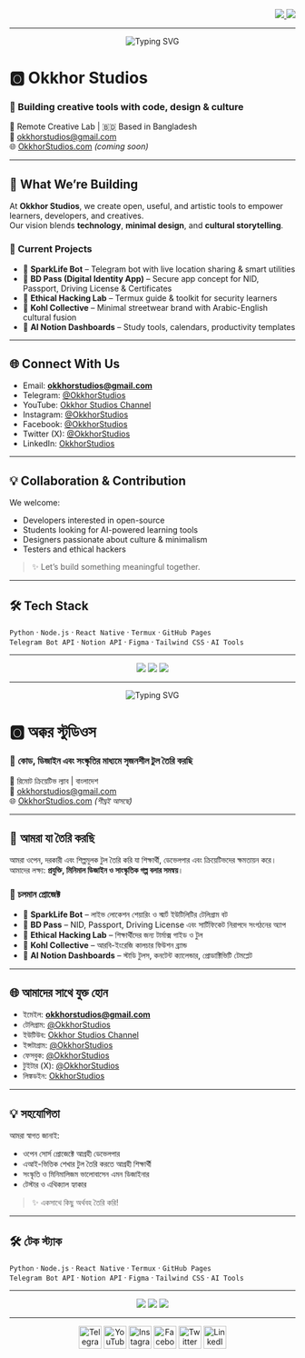 <!-- Language Switch (Top Buttons) -->
<p align="right">
  <a href="https://github.com/OkkhorStudios/.github/blob/main/profile/README.md">
    <img src="https://img.shields.io/badge/English%20Version-Click%20Here-blue?style=for-the-badge" />
  </a>
  <a href="https://github.com/OkkhorStudios/.github/blob/main/profile/README.bn.md">
    <img src="https://img.shields.io/badge/বাংলা%20Version-Click%20Here-green?style=for-the-badge" />
  </a>
</p>

---

<!-- English Typing Banner -->
<p align="center">
  <img src="https://readme-typing-svg.demolab.com?font=Fira+Code&size=24&pause=1000&color=FF5733&center=true&vCenter=true&width=650&lines=Okkhor+Studios;Creative+tools+with+code,+design+%26+culture;Empowering+learners,+developers,+creatives" alt="Typing SVG" />
</p>

# 🅾️ Okkhor Studios

### 🎨 Building creative tools with **code, design & culture**  
📍 Remote Creative Lab | 🇧🇩 Based in Bangladesh  
📧 okkhorstudios@gmail.com  
🌐 [OkkhorStudios.com](https://okkhorstudios.com) *(coming soon)*  

---

## 🚀 What We’re Building

At **Okkhor Studios**, we create open, useful, and artistic tools to empower learners, developers, and creatives.  
Our vision blends **technology**, **minimal design**, and **cultural storytelling**.

### 🔧 Current Projects
- 🤖 **SparkLife Bot** – Telegram bot with live location sharing & smart utilities  
- 🪪 **BD Pass (Digital Identity App)** – Secure app concept for NID, Passport, Driving License & Certificates  
- 🧠 **Ethical Hacking Lab** – Termux guide & toolkit for security learners  
- 🎨 **Kohl Collective** – Minimal streetwear brand with Arabic-English cultural fusion  
- 📘 **AI Notion Dashboards** – Study tools, calendars, productivity templates  

---

## 🌐 Connect With Us
- Email: **okkhorstudios@gmail.com**  
- Telegram: [@OkkhorStudios](https://t.me/OkkhorStudios)  
- YouTube: [Okkhor Studios Channel](https://youtube.com/@OkkhorStudios)  
- Instagram: [@OkkhorStudios](https://instagram.com/OkkhorStudios)  
- Facebook: [@OkkhorStudios](https://facebook.com/OkkhorStudios)  
- Twitter (X): [@OkkhorStudios](https://twitter.com/OkkhorStudios)  
- LinkedIn: [OkkhorStudios](https://linkedin.com/company/okkhorstudios)

---

## 💡 Collaboration & Contribution
We welcome:
- Developers interested in open-source
- Students looking for AI-powered learning tools
- Designers passionate about culture & minimalism
- Testers and ethical hackers  

> ✨ Let’s build something meaningful together.

---

## 🛠️ Tech Stack
`Python` · `Node.js` · `React Native` · `Termux` · `GitHub Pages`  
`Telegram Bot API` · `Notion API` · `Figma` · `Tailwind CSS` · `AI Tools`

---

<p align="center">
  <img src="https://img.shields.io/badge/Remote%20Creative%20Lab-🌍-blue?style=flat-square" />
  <img src="https://img.shields.io/github/followers/OkkhorStudios?label=Follow&style=social" />
  <img src="https://visitor-badge.laobi.icu/badge?page_id=OkkhorStudios.profile" />
</p>

---

<!-- Bangla Section -->
<p align="center">
  <img src="https://readme-typing-svg.demolab.com?font=Fira+Code&size=24&pause=1000&color=33CFFF&center=true&vCenter=true&width=650&lines=Okkhor+Studios;কোড,+ডিজাইন+এবং+সংস্কৃতির+মাধ্যমে;সৃজনশীল+টুল+তৈরি+করি" alt="Typing SVG" />
</p>

# 🅾️ অক্কর স্টুডিওস

### 🎨 **কোড, ডিজাইন এবং সংস্কৃতির মাধ্যমে সৃজনশীল টুল তৈরি করছি**  
📍 রিমোট ক্রিয়েটিভ ল্যাব | বাংলাদেশ  
📧 okkhorstudios@gmail.com  
🌐 [OkkhorStudios.com](https://okkhorstudios.com) *(শীঘ্রই আসছে)*  

---

## 🚀 আমরা যা তৈরি করছি

আমরা ওপেন, দরকারী এবং শিল্পমূলক টুল তৈরি করি যা শিক্ষার্থী, ডেভেলপার এবং ক্রিয়েটিভদের ক্ষমতায়ন করে।  
আমাদের লক্ষ্য: **প্রযুক্তি, মিনিমাল ডিজাইন ও সাংস্কৃতিক গল্প বলার সমন্বয়**।

### 🔧 চলমান প্রোজেক্ট
- 🤖 **SparkLife Bot** – লাইভ লোকেশন শেয়ারিং ও স্মার্ট ইউটিলিটির টেলিগ্রাম বট  
- 🪪 **BD Pass** – NID, Passport, Driving License এবং সার্টিফিকেট নিরাপদে সংগঠনের অ্যাপ  
- 🧠 **Ethical Hacking Lab** – শিক্ষার্থীদের জন্য টার্মাক্স গাইড ও টুল  
- 🎨 **Kohl Collective** – আরবি-ইংরেজি কালচার ফিউশন ব্র্যান্ড  
- 📘 **AI Notion Dashboards** – স্টাডি টুলস, কনটেন্ট ক্যালেন্ডার, প্রোডাক্টিভিটি টেমপ্লেট  

---

## 🌐 আমাদের সাথে যুক্ত হোন
- ইমেইল: **okkhorstudios@gmail.com**  
- টেলিগ্রাম: [@OkkhorStudios](https://t.me/OkkhorStudios)  
- ইউটিউব: [Okkhor Studios Channel](https://youtube.com/@OkkhorStudios)  
- ইন্সটাগ্রাম: [@OkkhorStudios](https://instagram.com/OkkhorStudios)  
- ফেসবুক: [@OkkhorStudios](https://facebook.com/OkkhorStudios)  
- টুইটার (X): [@OkkhorStudios](https://twitter.com/OkkhorStudios)  
- লিঙ্কডইন: [OkkhorStudios](https://linkedin.com/company/okkhorstudios)

---

## 💡 সহযোগিতা
আমরা স্বাগত জানাই:
- ওপেন সোর্স প্রোজেক্টে আগ্রহী ডেভেলপার
- এআই-ভিত্তিক শেখার টুল তৈরি করতে আগ্রহী শিক্ষার্থী
- সংস্কৃতি ও মিনিমালিজম ভালোবাসেন এমন ডিজাইনার
- টেস্টার ও এথিক্যাল হ্যাকার  

> ✨ একসাথে কিছু অর্থবহ তৈরি করি!

---

## 🛠️ টেক স্ট্যাক
`Python` · `Node.js` · `React Native` · `Termux` · `GitHub Pages`  
`Telegram Bot API` · `Notion API` · `Figma` · `Tailwind CSS` · `AI Tools`

---

<p align="center">
  <img src="https://img.shields.io/badge/Remote%20Creative%20Lab-🌍-blue?style=flat-square" />
  <img src="https://img.shields.io/github/followers/OkkhorStudios?label=Follow&style=social" />
  <img src="https://visitor-badge.laobi.icu/badge?page_id=OkkhorStudios.profile" />
</p>

---

<!-- Social Icons Bar -->
<p align="center">
  <a href="https://t.me/OkkhorStudios"><img src="https://skillicons.dev/icons?i=telegram" height="40" alt="Telegram"/></a>
  <a href="https://youtube.com/@OkkhorStudios"><img src="https://skillicons.dev/icons?i=youtube" height="40" alt="YouTube"/></a>
  <a href="https://instagram.com/OkkhorStudios"><img src="https://skillicons.dev/icons?i=instagram" height="40" alt="Instagram"/></a>
  <a href="https://facebook.com/OkkhorStudios"><img src="https://skillicons.dev/icons?i=facebook" height="40" alt="Facebook"/></a>
  <a href="https://twitter.com/OkkhorStudios"><img src="https://skillicons.dev/icons?i=twitter" height="40" alt="Twitter"/></a>
  <a href="https://linkedin.com/company/okkhorstudios"><img src="https://skillicons.dev/icons?i=linkedin" height="40" alt="LinkedIn"/></a>
</p>
